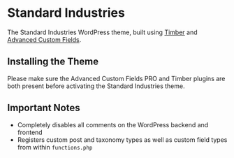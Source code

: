 # Standard Industries

The Standard Industries WordPress theme, built using [Timber](https://timber.github.io/docs/) and [Advanced Custom Fields](https://www.advancedcustomfields.com/).

## Installing the Theme

Please make sure the Advanced Custom Fields PRO and Timber plugins are both present before activating the Standard Industries theme.

## Important Notes

- Completely disables all comments on the WordPress backend and frontend
- Registers custom post and taxonomy types as well as custom field types from within `functions.php`
